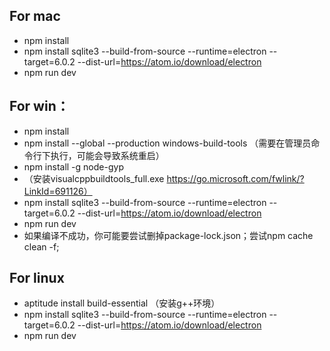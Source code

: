 ## For mac

- npm install
- npm install sqlite3 --build-from-source --runtime=electron --target=6.0.2 --dist-url=https://atom.io/download/electron
- npm run dev

## For win：

- npm install
- npm install --global --production windows-build-tools   （需要在管理员命令行下执行，可能会导致系统重启）
- npm install -g node-gyp
- （安装visualcppbuildtools_full.exe  https://go.microsoft.com/fwlink/?LinkId=691126）
- npm install sqlite3 --build-from-source --runtime=electron --target=6.0.2 --dist-url=https://atom.io/download/electron
- npm run dev
- 如果编译不成功，你可能要尝试删掉package-lock.json；尝试npm cache clean -f;

## For linux

- aptitude install build-essential  （安装g++环境）
- npm install sqlite3 --build-from-source --runtime=electron --target=6.0.2 --dist-url=https://atom.io/download/electron
- npm run dev
